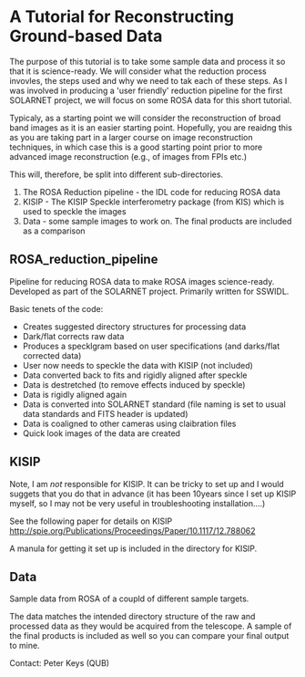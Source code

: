 # A Tutorial for Reconstructing Ground-based Data 

The purpose of this tutorial is to take some sample data and process it so that it is science-ready. We will consider what the reduction process invovles, the steps used and why we need to tak each of these steps. As I was involved in producing a 'user friendly' reduction pipeline for the first SOLARNET project, we will focus on some ROSA data for this short tutorial. 

Typicaly, as a starting point we will consider the reconstruction of broad band images as it is an easier starting point. Hopefully, you are reaidng this as you are taking part in a larger course on image reconstruction techniques, in which case this is a good starting point prior to more advanced image reconstruction (e.g., of images from FPIs etc.)

This will, therefore, be split into different sub-directories. 
1) The ROSA Reduction pipeline - the IDL code for reducing ROSA data
2) KISIP - The KISIP Speckle interferometry package (from KIS) which is used to speckle the images
3) Data - some sample images to work on. The final products are included as a comparison

## ROSA_reduction_pipeline
Pipeline for reducing ROSA data to make ROSA images science-ready.
Developed as part of the SOLARNET project.
Primarily written for SSWIDL. 

Basic tenets of the code:
  - Creates suggested directory structures for processing data
  - Dark/flat corrects raw data
  - Produces a specklgram based on user specifications (and darks/flat corrected data)
  - User now needs to speckle the data with KISIP (not included)
  - Data converted back to fits and rigidly aligned after speckle
  - Data is destretched (to remove effects induced by speckle)
  - Data is rigidly aligned again
  - Data is converted into SOLARNET standard (file naming is set to usual data standards and FITS header is updated)
  - Data is coaligned to other cameras using claibration files
  - Quick look images of the data are created

## KISIP

Note, I am *not* responsible for KISIP. It can be tricky to set up and I would suggets that you do that in advance (it has been 10years since I set up KISIP myself, so I may not be very useful in troubleshooting installation....)

See the following paper for details on KISIP
http://spie.org/Publications/Proceedings/Paper/10.1117/12.788062

A manula for getting it set up is included in the directory for KISIP.

## Data

Sample data from ROSA of a coupld of different sample targets.

The data matches the intended directory structure of the raw and processed data as they would be acquired from the telescope. A sample of the final products is included as well so you can compare your final output to mine.

Contact: Peter Keys (QUB)
